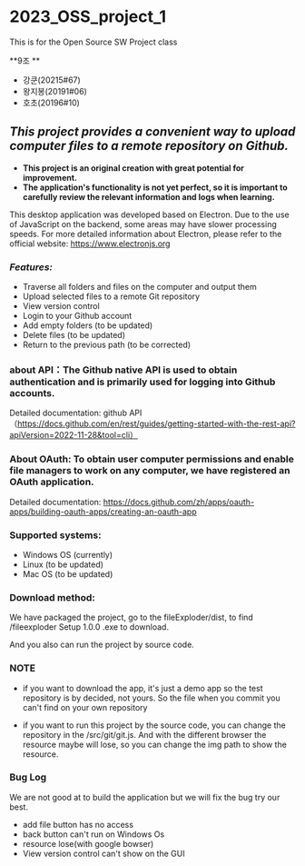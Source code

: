 # 2023_OSS_project_1
This is for the Open Source SW Project class

**9조 **

- 강쿤(20215#67)
- 왕지봉(20191#06)
- 호초(20196#10)



## ***This project provides a convenient way to upload computer files to a remote repository on Github.***

- **This project is an original creation with great potential for improvement.**
- **The application's functionality is not yet perfect, so it is important to carefully review the relevant information and logs when learning.**

This desktop application was developed based on Electron. Due to the use of JavaScript on the backend, some areas may have slower processing speeds. For more detailed information about Electron, please refer to the official website: https://www.electronjs.org

### *Features:*

- Traverse all folders and files on the computer and output them
- Upload selected files to a remote Git repository
- View version control
- Login to your Github account
- Add empty folders (to be updated)
- Delete files (to be updated)
- Return to the previous path (to be corrected)

### about API：The Github native API is used to obtain authentication and is primarily used for logging into Github accounts.
Detailed documentation: github API（https://docs.github.com/en/rest/guides/getting-started-with-the-rest-api?apiVersion=2022-11-28&tool=cli）

### About OAuth: To obtain user computer permissions and enable file managers to work on any computer, we have registered an OAuth application.
Detailed documentation: https://docs.github.com/zh/apps/oauth-apps/building-oauth-apps/creating-an-oauth-app

### Supported systems: 
- Windows OS (currently)
- Linux (to be updated)
- Mac OS (to be updated)

### Download method: 
We have packaged the project, go to the fileExploder/dist, to find /fileexploder Setup 1.0.0 .exe to download.

And you also can run the project by source code.


### NOTE ###

- if you want to download the app, it's just a demo app so the test repository is by decided, not yours. So the file when you commit you can't find on your own repository

- if you want to run this project by the source code, you can change the repository in the /src/git/git.js. And with the different browser the resource maybe will lose, so you can change the img path to show the resource.


### Bug Log ###

We are not good at to build the application but we will fix the bug try our best.

- add file button has no access
- back button can't run on Windows Os
- resource lose(with google bowser)
- View version control can't show on the GUI







